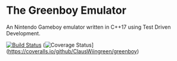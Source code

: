 # The Greenboy Emulator

An Nintendo Gameboy emulator written in C++17 using Test Driven Development.

[![Build Status](https://travis-ci.com/ClausWiingreen/greenboy.svg?branch=master)](https://travis-ci.com/ClausWiingreen/greenboy)
(![Coverage Status](https://coveralls.io/repos/github/ClausWiingreen/greenboy/badge.svg)](https://coveralls.io/github/ClausWiingreen/greenboy)

